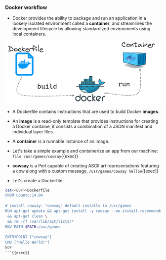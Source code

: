 
### Docker workflow

* Docker provides the ability to package and run an application in a loosely isolated environment called a **container**, and streamlines the development lifecycle by allowing standardized environments using local containers.

![Scan results](./assets/workflow.png)

* A Dockerfile contains instructions that are used to build Docker **images**.

* An **image** is a read-only template that provides instructions for creating a Docker containe, it consists a combination of a JSON manifest and individual layer files.

* A **container** is a runnable instance of an image.

* Let's take a simple example and containerize an app from our machine: `file /usr/games/cowsay`{{exec}}

* **cowsay** is a Perl capable of creating ASCII art representations featuring a cow along with a custom message, `/usr/games/cowsay helloo`{[exec]}

* Let's create a Dockerfile:

```bash
cat<<EOF>>Dockerfile
FROM ubuntu:14.04

# install cowsay: "cowsay" default installs to /usr/games
RUN apt-get update && apt-get install -y cowsay --no-install-recommends \
 && apt-get clean \
 && rm -rf /var/lib/apt/lists/*
ENV PATH $PATH:/usr/games

ENTRYPOINT ["cowsay"]
CMD ["Hello World!"]
EOF
```{{exec}}